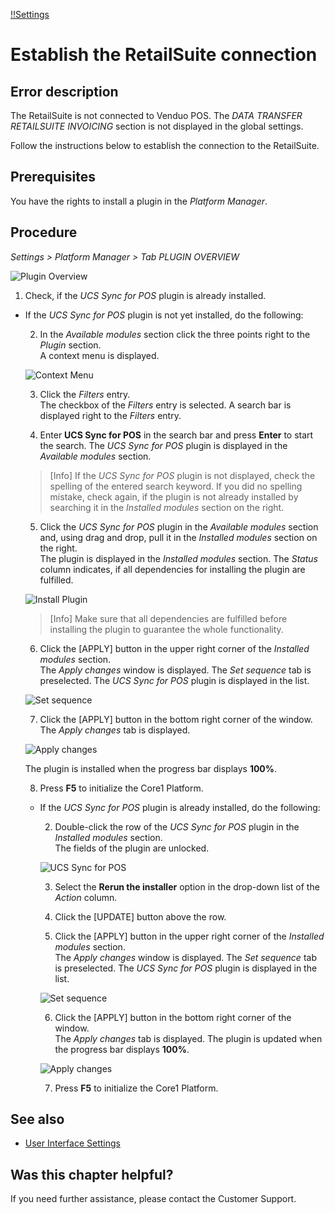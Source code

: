 [!!Settings](Settings)

# Establish the RetailSuite connection

## Error description
The RetailSuite is not connected to Venduo POS. The *DATA TRANSFER RETAILSUITE INVOICING* section is not displayed in the global settings.

Follow the instructions below to establish the connection to the RetailSuite.

## Prerequisites

You have the rights to install a plugin in the *Platform Manager*.

## Procedure

*Settings > Platform Manager > Tab PLUGIN OVERVIEW*

![Plugin Overview](/Assets/Screenshots/Settings/PlatformManager/PluginOverview.png "[Plugin Overview]")

1. Check, if the *UCS Sync for POS* plugin is already installed.   

- If the *UCS Sync for POS* plugin is not yet installed, do the following:

  2. In the *Available modules* section click the three points right to the *Plugin* section.   
    A context menu is displayed.

    ![Context Menu](/Assets/Screenshots/Settings/PlatformManager/ContextMenu.png "[Context Menu]")

  3. Click the *Filters* entry.   
    The checkbox of the *Filters* entry is selected. A search bar is displayed right to the *Filters* entry.   

  4. Enter **UCS Sync for POS** in the search bar and press **Enter** to start the search.
    The *UCS Sync for POS* plugin is displayed in the *Available modules* section.

    > [Info] If the *UCS Sync for POS* plugin is not displayed, check the spelling of the entered search keyword. If you did no spelling mistake, check again, if the plugin is not already installed by searching it in the *Installed modules* section on the right.

  5. Click the *UCS Sync for POS* plugin in the *Available modules* section and, using drag and drop, pull it in the *Installed modules* section on the right.   
  The plugin is displayed in the *Installed modules* section. The *Status* column indicates, if all dependencies for installing the plugin are fulfilled.

    ![Install Plugin](/Assets/Screenshots/Settings/PlatformManager/InstallPlugin.png "[Install Plugin]")

    > [Info] Make sure that all dependencies are fulfilled before installing the plugin to guarantee the whole functionality.

  6. Click the [APPLY] button in the upper right corner of the *Installed modules* section.   
    The *Apply changes* window is displayed. The *Set sequence* tab is preselected. The *UCS Sync for POS* plugin is displayed in the list.

    ![Set sequence](/Assets/Screenshots/Settings/PlatformManager/SetSequenceInstall.png "[Set sequence]")

  7. Click the [APPLY] button in the bottom right corner of the window.   
    The *Apply changes* tab is displayed.

    ![Apply changes](/Assets/Screenshots/Settings/PlatformManager/ApplyChanges.png "[Apply changes]")

    The plugin is installed when the progress bar displays **100%**.

  8. Press **F5** to initialize the Core1 Platform.


  - If the *UCS Sync for POS* plugin is already installed, do the following:

    2. Double-click the row of the *UCS Sync for POS* plugin in the *Installed modules* section.  
      The fields of the plugin are unlocked.

      ![UCS Sync for POS](/Assets/Screenshots/Settings/PlatformManager/UCSSyncPOS.png "[UCS Sync for POS]")

    3. Select the **Rerun the installer** option in the drop-down list of the *Action* column.

    4. Click the [UPDATE] button above the row.

    5. Click the [APPLY] button in the upper right corner of the *Installed modules* section.   
      The *Apply changes* window is displayed. The *Set sequence* tab is preselected. The *UCS Sync for POS* plugin is displayed in the list.

      ![Set sequence](/Assets/Screenshots/Settings/PlatformManager/SetSequenceRerun.png "[Set sequence]")

    6. Click the [APPLY] button in the bottom right corner of the window.   
      The *Apply changes* tab is displayed. The plugin is updated when the progress bar displays **100%**.

      ![Apply changes](/Assets/Screenshots/Settings/PlatformManager/ApplyChanges.png "[Apply changes]")

    7. Press **F5** to initialize the Core1 Platform.



## See also

- [User Interface Settings](/Settings/UserInterface/00_UserInterface.md)


## Was this chapter helpful?

If you need further assistance, please contact the Customer Support.
